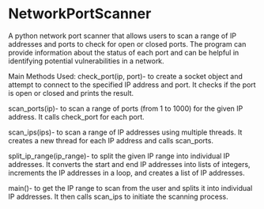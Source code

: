 # NetworkPortScanner
A python network port scanner that allows users to scan a range of IP addresses and ports to check for open or closed ports. The program can provide information about the status of each port and can be helpful in identifying potential vulnerabilities in a network.

Main Methods Used:
check_port(ip, port)- to create a socket object and attempt to connect to the specified IP address and port. It checks if the port is open or closed and prints the result.

scan_ports(ip)- to scan a range of ports (from 1 to 1000) for the given IP address. It calls check_port for each port.

scan_ips(ips)- to scan a range of IP addresses using multiple threads. It creates a new thread for each IP address and calls scan_ports.

split_ip_range(ip_range)- to split the given IP range into individual IP addresses. It converts the start and end IP addresses into lists of integers, increments the IP addresses in a loop, and creates a list of IP addresses.

main()- to get the IP range to scan from the user and splits it into individual IP addresses. It then calls scan_ips to initiate the scanning process.


